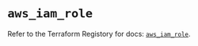 # `aws_iam_role`

Refer to the Terraform Registory for docs: [`aws_iam_role`](https://registry.terraform.io/providers/hashicorp/aws/5.5.0/docs/resources/iam_role).
